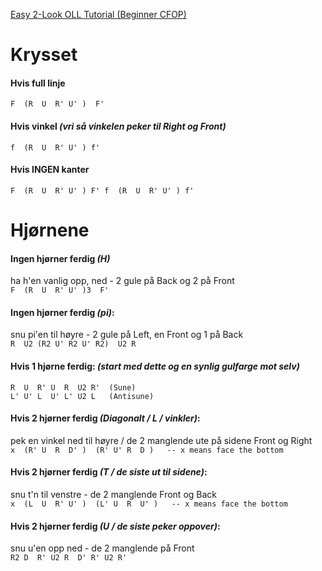 [Easy 2-Look OLL Tutorial (Beginner CFOP)](https://www.youtube.com/watch?v=GhmYBgLoQQg&ab_channel=JPerm)


# Krysset

#### Hvis full linje
` F  (R  U  R' U' )  F' `

#### Hvis vinkel *(vri så vinkelen peker til Right og Front)*
` f  (R  U  R' U' ) f' `

#### Hvis INGEN kanter
` F  (R  U  R' U' ) F' f  (R  U  R' U' ) f' `


# Hjørnene

#### Ingen hjørner ferdig *(H)*
ha h'en vanlig opp, ned - 2 gule på Back og 2 på Front <br>
` F  (R  U  R' U' )3  F' `

#### Ingen hjørner ferdig *(pi)*:
snu pi'en til høyre - 2 gule på Left, en Front og 1 på Back <br>
` R  U2 (R2 U' R2 U' R2)  U2 R ` 


#### Hvis 1 hjørne ferdig: *(start med dette og en synlig gulfarge mot selv)*
`R  U  R' U  R  U2 R'  (Sune)` <br>
`L' U' L  U' L' U2 L   (Antisune)`


#### Hvis 2 hjørner ferdig *(Diagonalt / L / vinkler)*:
pek en vinkel ned til høyre / de 2 manglende ute på sidene Front og Right <br>
` x  (R' U  R  D' )  (R' U' R  D )   -- x means face the bottom `

#### Hvis 2 hjørner ferdig *(T / de siste ut til sidene)*:
snu t'n til venstre - de 2 manglende Front og Back <br>
` x  (L  U  R' U' )  (L' U  R  U' )   -- x means face the bottom `

#### Hvis 2 hjørner ferdig *(U / de siste peker oppover)*:
snu u'en opp ned - de 2 manglende på Front <br>
` R2 D  R' U2 R  D' R' U2 R' `


